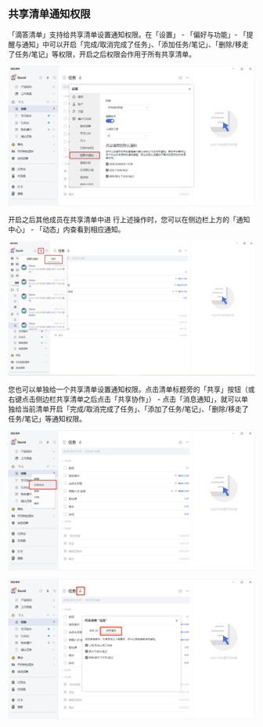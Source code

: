 ## 共享清单通知权限



「滴答清单」支持给共享清单设置通知权限。在「设置」 - 「偏好与功能」- 「提醒与通知」中可以开启「完成/取消完成了任务」、「添加任务/笔记」、「删除/移走了任务/笔记」等权限，开启之后权限会作用于所有共享清单。

![images35](../../images/pc/76.png)

开启之后其他成员在共享清单中进	行上述操作时，您可以在侧边栏上方的「通知中心」 - 「动态」内查看到相应通知。

![images35](../../images/pc/77.png)

您也可以单独给一个共享清单设置通知权限。点击清单标题旁的「共享」按钮（或右键点击侧边栏共享清单之后点击「共享协作」） - 点击「消息通知」，就可以单独给当前清单开启「完成/取消完成了任务」、「添加了任务/笔记」、「删除/移走了任务/笔记」等通知权限。

![images35](../../images/pc/78.png)

![images35](../../images/pc/79.png)

